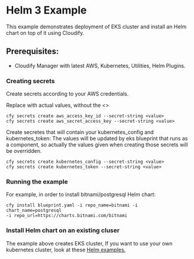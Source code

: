 # Helm 3 Example

This example demonstrates deployment of EKS cluster and install an Helm chart on top of it using Cloudify. 
## Prerequisites:

  * Cloudify Manager with latest AWS, Kubernetes, Utilities, Helm Plugins.

### Creating secrets

Create secrets according to your AWS credentials.

Replace <value> with actual values, without the <>

```shell
cfy secrets create aws_access_key_id --secret-string <value>
cfy secrets create aws_secret_access_key --secret-string <value>
```

Create secretes that will contain your kubernetes_config and kubernetes_token:
The values will be updated by eks blueprint that runs as a component, so actually the values given when creating those secrets will be overridden.

```shell
cfy secrets create kubernetes_config --secret-string <value>
cfy secrets create kubernetes_token --secret-string <value>
```

### Running the example
For example, in order to install bitnami/postgresql Helm chart:

```shell
cfy install blueprint.yaml -i repo_name=bitnami -i chart_name=postgresql
-i repo_url=https://charts.bitnami.com/bitnami 
```

### Install Helm chart on an existing cluser
The example above creates EKS cluster, If you want to use your own kubernetes cluster, look at these [Helm examples.](https://github.com/cloudify-incubator/cloudify-helm-plugin/tree/master/examples) 
